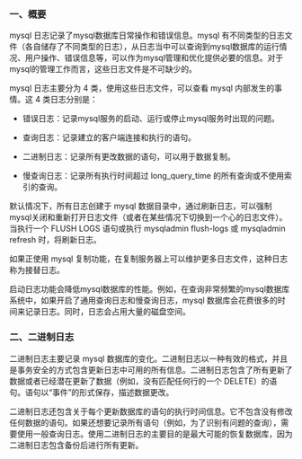 
### 一、概要

mysql 日志记录了mysql数据库日常操作和错误信息。mysql 有不同类型的日志文件（各自储存了不同类型的日志），从日志当中可以查询到mysql数据库的运行情况、用户操作、错误信息等，可以作为mysql管理和优化提供必要的信息。对于mysql的管理工作而言，这些日志文件是不可缺少的。

mysql 日志主要分为 4 类，使用这些日志文件，可以查看 mysql 内部发生的事情。这 4 类日志分别是：

* 错误日志：记录mysql服务的启动、运行或停止mysql服务时出现的问题。

* 查询日志：记录建立的客户端连接和执行的语句。

* 二进制日志：记录所有更改数据的语句，可以用于数据复制。

* 慢查询日志：记录所有执行时间超过  long_query_time 的所有查询或不使用索引的查询。

默认情况下，所有日志创建于 mysql 数据目录中，通过刷新日志，可以强制mysql关闭和重新打开日志文件（或者在某些情况下切换到一个心的日志文件）。当执行一个 FLUSH LOGS 语句或执行 mysqladmin flush-logs 或 mysqladmin refresh 时，将刷新日志。

如果正使用 mysql 复制功能，在复制服务器上可以维护更多日志文件，这种日志称为接替日志。

启动日志功能会降低mysql数据库的性能。例如，在查询非常频繁的mysql数据库系统中，如果开启了通用查询日志和慢查询日志，mysql 数据库会花费很多的时间来记录日志。同时，日志会占用大量的磁盘空间。


### 二、二进制日志

二进制日志主要记录 mysql 数据库的变化。二进制日志以一种有效的格式，并且是事务安全的方式包含更新日志中可用的所有信息。二进制日志包含了所有更新了数据或者已经潜在更新了数据（例如，没有匹配任何行的一个 DELETE）的语句。语句以“事件”的形式保存，描述数据更改。

二进制日志还包含关于每个更新数据库的语句的执行时间信息。它不包含没有修改任何数据的语句。如果还想要记录所有语句（例如，为了识别有问题的查询），需要使用一般查询日志。使用二进制日志的主要目的是最大可能的恢复数据库，因为二进制日志包含备份后进行所有更新。